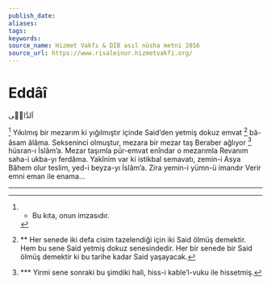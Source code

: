 ```yaml
---
publish_date: 
aliases: 
tags: 
keywords: 
source_name: Hizmet Vakfı & DİB asıl nüsha metni 2016
source_url: https://www.risaleinur.hizmetvakfi.org/
---
```


# Eddâî

<span class="arabic" dir="rtl">اَلدَّاعٖى</span>

[^hâşiye1] Yıkılmış bir mezarım ki yığılmıştır içinde
Said’den yetmiş dokuz emvat [^hâşiye2] bâ-âsam âlâma.
Sekseninci olmuştur, mezara bir mezar taş
Beraber ağlıyor [^hâşiye3] hüsran-ı İslâm’a.
Mezar taşımla pür-emvat enîndar o mezarımla
Revanım saha-i ukba-yı ferdâma.
Yakînim var ki istikbal semavatı, zemin-i Asya
Bâhem olur teslim, yed-i beyza-yı İslâm’a.
Zira yemin-i yümn-ü imandır
Verir emni eman ile enama…

***

[^hâşiye1]: * Bu kıta, onun imzasıdır.

[^hâşiye2]: ** Her senede iki defa cisim tazelendiği için iki Said ölmüş demektir. Hem bu sene Said yetmiş dokuz senesindedir. Her bir senede bir Said ölmüş demektir ki bu tarihe kadar Said yaşayacak.

[^hâşiye3]: *** Yirmi sene sonraki bu şimdiki hali, hiss-i kable’l-vuku ile hissetmiş.
